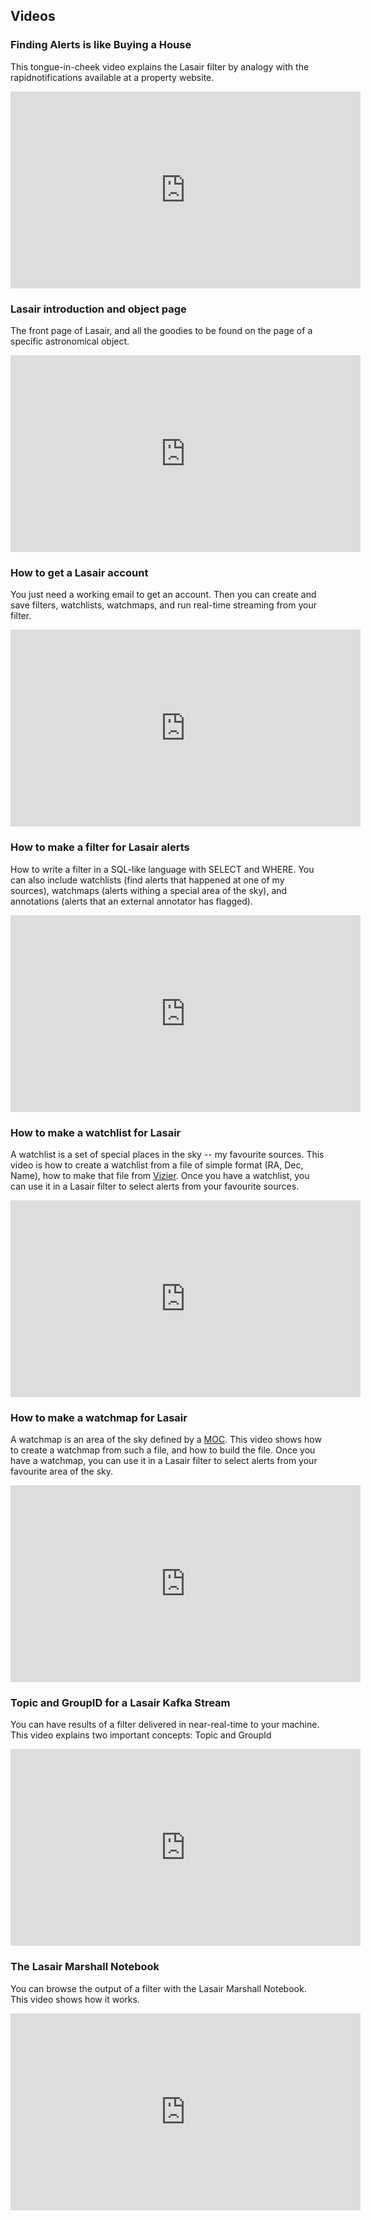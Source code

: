 ## Videos

### Finding Alerts is like Buying a House
This tongue-in-cheek video explains the Lasair filter by analogy with the rapidnotifications available at a property website.

<iframe width="560" height="315" src="https://www.youtube.com/embed/uC532OMhXCA" title="YouTube video player" frameborder="0" allow="accelerometer; autoplay; clipboard-write; encrypted-media; gyroscope; picture-in-picture; web-share" referrerpolicy="strict-origin-when-cross-origin" allowfullscreen></iframe>


### Lasair introduction and object page

The front page of Lasair, and all the goodies to be found on the page of a specific astronomical object.

<iframe width="560" height="315" src="https://www.youtube.com/embed/CKunfN98AO0" title="YouTube video player" frameborder="0" allow="accelerometer; autoplay; clipboard-write; encrypted-media; gyroscope; picture-in-picture; web-share" referrerpolicy="strict-origin-when-cross-origin" allowfullscreen></iframe>

### How to get a Lasair account

You just need a working email to get an account. Then you can create and save filters, watchlists, watchmaps, and run real-time streaming from your filter.

<iframe width="560" height="315" src="https://www.youtube.com/embed/ekjl5DpLV_Q" title="YouTube video player" frameborder="0" allow="accelerometer; autoplay; clipboard-write; encrypted-media; gyroscope; picture-in-picture; web-share" referrerpolicy="strict-origin-when-cross-origin" allowfullscreen></iframe>


### How to make a filter for Lasair alerts

How to write a filter in a SQL-like language with SELECT and WHERE. You can also include watchlists (find alerts that happened at one of my sources), watchmaps (alerts withing a special area of the sky), and annotations (alerts that an external annotator has flagged).

<iframe width="560" height="315" src="https://www.youtube.com/embed/FB9vCVXsABg" title="YouTube video player" frameborder="0" allow="accelerometer; autoplay; clipboard-write; encrypted-media; gyroscope; picture-in-picture; web-share" referrerpolicy="strict-origin-when-cross-origin" allowfullscreen></iframe>

### How to make a watchlist for Lasair

A watchlist is a set of special places in the sky -- my favourite sources. This video is how to create a watchlist from a file of simple format (RA, Dec, Name), how to make that file from [Vizier](https://vizier.cds.unistra.fr/viz-bin/VizieR). Once you have a watchlist, you can use it in a Lasair filter to select alerts from your favourite sources.

<iframe width="560" height="315" src="https://www.youtube.com/embed/Aug9xxJFsqI" title="YouTube video player" frameborder="0" allow="accelerometer; autoplay; clipboard-write; encrypted-media; gyroscope; picture-in-picture; web-share" referrerpolicy="strict-origin-when-cross-origin" allowfullscreen></iframe>

### How to make a watchmap for Lasair

A watchmap is an area of the sky defined by a [MOC](https://cds-astro.github.io/mocpy/). This video shows how to create a watchmap from such a file, and how to build the file. Once you have a watchmap, you can use it in a Lasair filter to select alerts from your favourite area of the sky.

<iframe width="560" height="315" src="https://www.youtube.com/embed/hoVEeWGOum0" title="YouTube video player" frameborder="0" allow="accelerometer; autoplay; clipboard-write; encrypted-media; gyroscope; picture-in-picture; web-share" referrerpolicy="strict-origin-when-cross-origin" allowfullscreen></iframe>

### Topic and GroupID for a Lasair Kafka Stream

You can have results of a filter delivered in near-real-time to your machine. 
This video explains two important concepts: Topic and GroupId

<iframe width="560" height="315" src="https://www.youtube.com/embed/HJneKr1EhmY" title="YouTube video player" frameborder="0" allow="accelerometer; autoplay; clipboard-write; encrypted-media; gyroscope; picture-in-picture; web-share" referrerpolicy="strict-origin-when-cross-origin" allowfullscreen></iframe>

### The Lasair Marshall Notebook

You can browse the output of a filter with the Lasair Marshall Notebook.
This video shows how it works.

<iframe width="560" height="315" src="https://www.youtube.com/embed/sgH5cQk-TDU" title="YouTube video player" frameborder="0" allow="accelerometer; autoplay; clipboard-write; encrypted-media; gyroscope; picture-in-picture; web-share" referrerpolicy="strict-origin-when-cross-origin" allowfullscreen></iframe>

